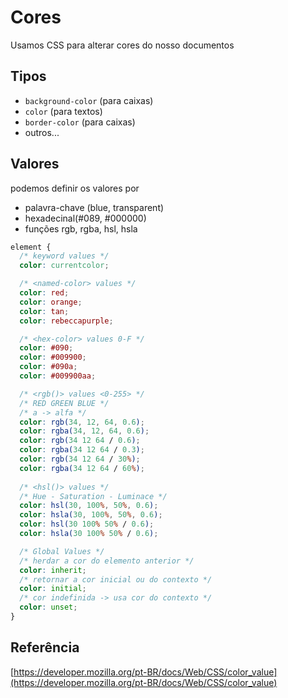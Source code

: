 # Cores

Usamos CSS para alterar cores do nosso documentos

## Tipos

* `background-color` (para caixas)
* `color` (para textos)
* `border-color` (para caixas)
* outros...
  
## Valores

podemos definir os valores por

* palavra-chave (blue, transparent)
* hexadecinal(#089, #000000)
* funções rgb, rgba, hsl, hsla

```css
element {
  /* keyword values */
  color: currentcolor;

  /* <named-color> values */
  color: red;
  color: orange;
  color: tan;
  color: rebeccapurple;

  /* <hex-color> values 0-F */
  color: #090;
  color: #009900;
  color: #090a;
  color: #009900aa;

  /* <rgb()> values <0-255> */
  /* RED GREEN BLUE */
  /* a -> alfa */
  color: rgb(34, 12, 64, 0.6); 
  color: rgba(34, 12, 64, 0.6); 
  color: rgb(34 12 64 / 0.6); 
  color: rgba(34 12 64 / 0.3); 
  color: rgb(34 12 64 / 30%); 
  color: rgba(34 12 64 / 60%); 
  
  /* <hsl()> values */
  /* Hue - Saturation - Luminace */
  color: hsl(30, 100%, 50%, 0.6); 
  color: hsla(30, 100%, 50%, 0.6); 
  color: hsl(30 100% 50% / 0.6); 
  color: hsla(30 100% 50% / 0.6);

  /* Global Values */
  /* herdar a cor do elemento anterior */
  color: inherit; 
  /* retornar a cor inicial ou do contexto */
  color: initial;
  /* cor indefinida -> usa cor do contexto */
  color: unset;
}
```

## Referência

[https://developer.mozilla.org/pt-BR/docs/Web/CSS/color_value](https://developer.mozilla.org/pt-BR/docs/Web/CSS/color_value)
